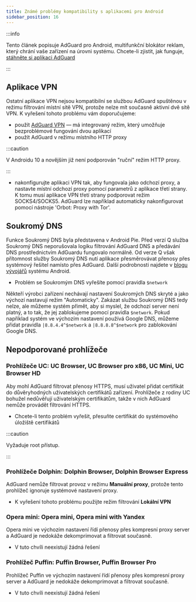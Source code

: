 ```yaml
---
title: Známé problémy kompatibility s aplikacemi pro Android
sidebar_position: 16
---
```


:::info

Tento článek popisuje AdGuard pro Android, multifunkční blokátor reklam, který chrání vaše zařízení na úrovni systému. Chcete-li zjistit, jak funguje, [stáhněte si aplikaci AdGuard](https://adguard.com/download.html?auto=true)

:::

## Aplikace VPN

Ostatní aplikace VPN nejsou kompatibilní se službou AdGuard spuštěnou v režimu filtrování místní sítě VPN, protože nelze mít současně aktivní dvě sítě VPN. K vyřešení tohoto problému vám doporučujeme:

- použít [AdGuard VPN](https://adguard-vpn.com/welcome.html) — má integrovaný režim, který umožňuje bezproblémové fungování dvou aplikací
- použít AdGuard v režimu místního HTTP proxy

:::caution

V Androidu 10 a novějším již není podporován "ruční" režim HTTP proxy.

:::

- nakonfigurujte aplikaci VPN tak, aby fungovala jako odchozí proxy, a nastavte místní odchozí proxy pomocí parametrů z aplikace třetí strany. K tomu musí aplikace VPN třetí strany podporovat režim SOCKS4/SOCKS5. AdGuard lze například automaticky nakonfigurovat pomocí nástroje 'Orbot: Proxy with Tor'.

## Soukromý DNS

Funkce Soukromý DNS byla představena v Android Pie. Před verzí Q služba Soukromý DNS neporušovala logiku filtrování AdGuard DNS a předávání DNS prostřednictvím AdGuardu fungovalo normálně. Od verze Q však přítomnost služby Soukromý DNS nutí aplikace přesměrovávat přenosy přes systémový řešitel namísto přes AdGuard. Další podrobnosti najdete v [blogu vývojářů](https://android-developers.googleblog.com/2018/04/dns-over-tls-support-in-android-p.html) systému Android.

- Problém se Soukromým DNS vyřešíte pomocí pravidla `$network`

Někteří výrobci zařízení nechávají nastavení Soukromých DNS skryté a jako výchozí nastavují režim "Automaticky". Zakázat službu Soukromý DNS tedy nelze, ale můžeme systém přimět, aby si myslel, že odchozí server není platný, a to tak, že jej zablokujeme pomocí pravidla `$network`. Pokud například systém ve výchozím nastavení používá Google DNS, můžeme přidat pravidla `|8.8.4.4^$network` a `|8.8.8.8^$network` pro zablokování Google DNS.

## Nepodporované prohlížeče

### Prohlížeče UC: UC Browser, UC Browser pro x86, UC Mini, UC Browser HD

Aby mohl AdGuard filtrovat přenosy HTTPS, musí uživatel přidat certifikát do důvěryhodných uživatelských certifikátů zařízení. Prohlížeče z rodiny UC bohužel nedůvěřují uživatelským certifikátům, takže v nich AdGuard nemůže provádět filtrování HTTPS.

- Chcete-li tento problém vyřešit, přesuňte certifikát do systémového úložiště certifikátů

:::caution

Vyžaduje root přístup.

:::

### Prohlížeče Dolphin: Dolphin Browser, Dolphin Browser Express

AdGuard nemůže filtrovat provoz v režimu **Manuální proxy**, protože tento prohlížeč ignoruje systémové nastavení proxy.

- K vyřešení tohoto problému použijte režim filtrování **Lokální VPN**

### Opera mini: Opera mini, Opera mini with Yandex

Opera mini ve výchozím nastavení řídí přenosy přes kompresní proxy server a AdGuard je nedokáže dekomprimovat a filtrovat současně.

- V tuto chvíli neexistují žádná řešení

### Prohlížeč Puffin: Puffin Browser, Puffin Browser Pro

Prohlížeč Puffin ve výchozím nastavení řídí přenosy přes kompresní proxy server a AdGuard je nedokáže dekomprimovat a filtrovat současně.

- V tuto chvíli neexistují žádná řešení
